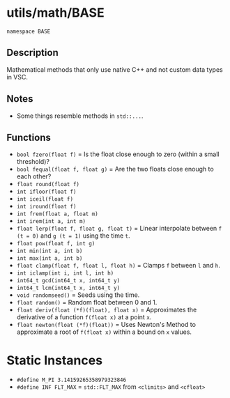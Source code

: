 # utils/math/BASE

`namespace BASE`

## Description

Mathematical methods that only use native C++ and not custom data types in VSC.

## Notes

- Some things resemble methods in `std::...`.

## Functions

- `bool fzero(float f)` = Is the float close enough to zero (within a small threshold)?
- `bool fequal(float f, float g)` = Are the two floats close enough to each other?
- `float round(float f)`
- `int ifloor(float f)`
- `int iceil(float f)`
- `int iround(float f)`
- `int frem(float a, float m)`
- `int irem(int a, int m)`
- `float lerp(float f, float g, float t)` = Linear interpolate between `f (t = 0)` and `g (t = 1)` using the time `t`.
- `float pow(float f, int g)`
- `int min(int a, int b)`
- `int max(int a, int b)`
- `float clamp(float f, float l, float h)` = Clamps `f` between `l` and `h`.
- `int iclamp(int i, int l, int h)`
- `int64_t gcd(int64_t x, int64_t y)`
- `int64_t lcm(int64_t x, int64_t y)`
- `void randomseed()` = Seeds using the time.
- `float random()` = Random float between 0 and 1.
- `float deriv(float (*f)(float), float x)` = Approximates the derivative of a function `f(float x)` at a point `x`.
- `float newton(float (*f)(float))` = Uses Newton's Method to approximate a root of `f(float x)` within a bound on `x` values.

# Static Instances

- `#define M_PI 3.14159265358979323846`
- `#define INF FLT_MAX` = `std::FLT_MAX` from `<climits>` and `<cfloat>`